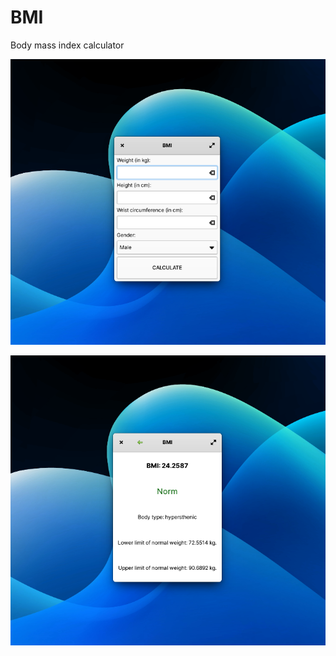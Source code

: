 # BMI
Body mass index calculator

![screenshot1.png](/data/screenshot1.png)

![screenshot2.png](/data/screenshot2.png)

